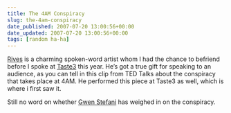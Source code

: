 ```yaml
---
title: The 4AM Conspiracy
slug: the-4am-conspiracy
date_published: 2007-07-20 13:00:56+00:00
date_updated: 2007-07-20 13:00:56+00:00
tags: [random ha-ha]
---
```

[Rives](http://www.shopliftwindchimes.com/) is a charming spoken-word artist whom I had the chance to befriend before I spoke at [Taste3](http://taste3.com/2007/highlights.php) this year. He’s got a true gift for speaking to an audience, as you can tell in this clip from TED Talks about the conspiracy that takes place at 4AM. He performed this piece at Taste3 as well, which is where i first saw it.

Still no word on whether [Gwen Stefani](http://en.wikipedia.org/wiki/4_in_the_Morning) has weighed in on the conspiracy.
